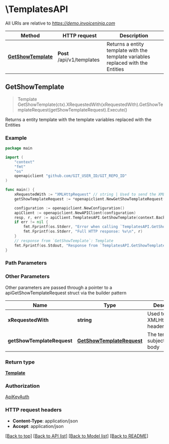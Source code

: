 # \TemplatesAPI

All URIs are relative to *https://demo.invoiceninja.com*

Method | HTTP request | Description
------------- | ------------- | -------------
[**GetShowTemplate**](TemplatesAPI.md#GetShowTemplate) | **Post** /api/v1/templates | Returns a entity template with the template variables replaced with the Entities



## GetShowTemplate

> Template GetShowTemplate(ctx).XRequestedWith(xRequestedWith).GetShowTemplateRequest(getShowTemplateRequest).Execute()

Returns a entity template with the template variables replaced with the Entities



### Example

```go
package main

import (
	"context"
	"fmt"
	"os"
	openapiclient "github.com/GIT_USER_ID/GIT_REPO_ID"
)

func main() {
	xRequestedWith := "XMLHttpRequest" // string | Used to send the XMLHttpRequest header
	getShowTemplateRequest := *openapiclient.NewGetShowTemplateRequest() // GetShowTemplateRequest | The template subject and body

	configuration := openapiclient.NewConfiguration()
	apiClient := openapiclient.NewAPIClient(configuration)
	resp, r, err := apiClient.TemplatesAPI.GetShowTemplate(context.Background()).XRequestedWith(xRequestedWith).GetShowTemplateRequest(getShowTemplateRequest).Execute()
	if err != nil {
		fmt.Fprintf(os.Stderr, "Error when calling `TemplatesAPI.GetShowTemplate``: %v\n", err)
		fmt.Fprintf(os.Stderr, "Full HTTP response: %v\n", r)
	}
	// response from `GetShowTemplate`: Template
	fmt.Fprintf(os.Stdout, "Response from `TemplatesAPI.GetShowTemplate`: %v\n", resp)
}
```

### Path Parameters



### Other Parameters

Other parameters are passed through a pointer to a apiGetShowTemplateRequest struct via the builder pattern


Name | Type | Description  | Notes
------------- | ------------- | ------------- | -------------
 **xRequestedWith** | **string** | Used to send the XMLHttpRequest header | 
 **getShowTemplateRequest** | [**GetShowTemplateRequest**](GetShowTemplateRequest.md) | The template subject and body | 

### Return type

[**Template**](Template.md)

### Authorization

[ApiKeyAuth](../README.md#ApiKeyAuth)

### HTTP request headers

- **Content-Type**: application/json
- **Accept**: application/json

[[Back to top]](#) [[Back to API list]](../README.md#documentation-for-api-endpoints)
[[Back to Model list]](../README.md#documentation-for-models)
[[Back to README]](../README.md)


